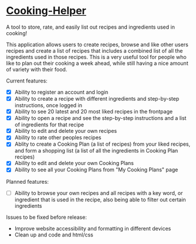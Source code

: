 # [Cooking-Helper](https://cooking--helper.herokuapp.com/)
A tool to store, rate, and easily list out recipes and ingredients used in cooking!

This application allows users to create recipes, browse and like other users recipes and create a list of recipes that includes a combined list of all the ingredients used in those recipes. This is a very useful tool for people who like to plan out their cooking a week ahead, while still having a nice amount of variety with their food.

Current features:

- [x] Ability to register an account and login
- [x] Ability to create a recipe with different ingredients and step-by-step instructions, once logged in
- [x] Ability to see 20 latest and 20 most liked recipes in the frontpage
- [x] Ability to open a recipe and see the step-by-step instructions and a list of ingredients for that recipe
- [x] Ability to edit and delete your own recipes
- [x] Ability to rate other peoples recipes
- [x] Ablity to create a Cooking Plan (a list of recipes) from your liked recipes, and form a shopping list (a list of all the ingredients in Cooking Plan recipes)
- [x] Ability to edit and delete your own Cooking Plans
- [x] Ability to see all your Cooking Plans from "My Cooking Plans" page

Planned features:

- [ ] Ability to browse your own recipes and all recipes with a key word, or ingredient that is used in the recipe, also being able to filter out certain ingredients

Issues to be fixed before release:

- Improve website accessibility and formatting in different devices
- Clean up and code and html/css
